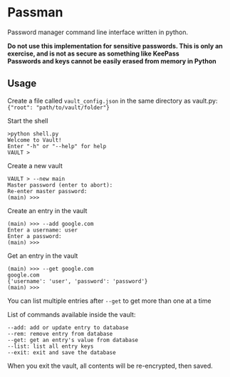 Passman
=======
Password manager command line interface written in python.

**Do not use this implementation for sensitive passwords. This is only an exercise, and is not as secure as something like KeePass**  
**Passwords and keys cannot be easily erased from memory in Python**

Usage
-----
Create a file called `vault_config.json` in the same directory as vault.py:  
`{"root": "path/to/vault/folder"}`

Start the shell
```
>python shell.py
Welcome to Vault!
Enter "-h" or "--help" for help
VAULT > 
```

Create a new vault
```
VAULT > --new main
Master password (enter to abort): 
Re-enter master password: 
(main) >>> 
```

Create an entry in the vault
```
(main) >>> --add google.com
Enter a username: user
Enter a password: 
(main) >>> 
```

Get an entry in the vault
```
(main) >>> --get google.com
google.com
{'username': 'user', 'password': 'password'}
(main) >>> 
```
You can list multiple entries after `--get` to get more than one at a time

List of commands available inside the vault:
```
--add: add or update entry to database
--rem: remove entry from database
--get: get an entry's value from database
--list: list all entry keys
--exit: exit and save the database
```

When you exit the vault, all contents will be re-encrypted, then saved.